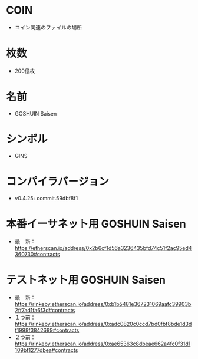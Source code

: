 # COIN

* コイン関連のファイルの場所

# 枚数
* 200億枚

# 名前
* GOSHUIN Saisen

# シンボル
* GINS

# コンパイラバージョン
* v0.4.25+commit.59dbf8f1

# 本番イーサネット用 GOSHUIN Saisen

* 最　新：https://etherscan.io/address/0x2b6cf1d56a3236435bfd74c51f2ac95ed4360730#contracts

# テストネット用 GOSHUIN Saisen

* 最　新：https://rinkeby.etherscan.io/address/0xb1b5481e367231069aafc39903b2ff7ad1fa6f3d#contracts
* １つ前：https://rinkeby.etherscan.io/address/0xadc0820c0ccd7bd0fbf8bde1d3df1998f3842689#contracts
* ２つ前：https://rinkeby.etherscan.io/address/0xae65363c8dbeae662a4fc0f31d1109bf1277dbea#contracts

